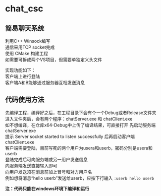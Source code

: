 # chat_csc  
## 简易聊天系统
利用C++ Winsock编写  
通信采用TCP socket完成  
使用 CMake 构建工程  
如需要可拆成两个VS项目，但需要单独定义头文件  

实现功能如下：  
客户端上进行登陆  
客户端A和B能够通过服务器互相发送消息  

## 代码使用方法  
先编译工程，编译好之后，在工程目录下会有个一个Debug或者Release文件夹  
进入文件夹后，会有两个程序：chatServer.exe 和 chatClient.exe  
如不想编译，在仓库x64-Debug中上传了编译结果，可直接打开
先启动服务端 chatServer.exe  
提示 Server socket started to listen successfully 后再启动客户端 chatClient.exe  
客户端需要登陆，目前写死的两个用户为usera和userb，密码分别是usera和userb  
登陆完成后可向服务端或另一用户发送信息  
向服务端发送直接输入即可  
向用户发送须在消息前加上冒号和对方用户名  
例如想将消息“hello userb”发送给userb，应按下行输入
`:userb hello userb`

**注：代码只能在windows环境下编译和运行**
